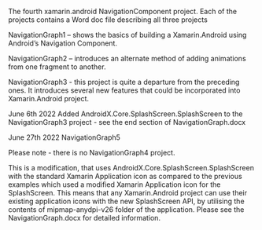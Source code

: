 The fourth xamarin.android NavigationComponent project. Each of the projects contains a Word doc file describing all three projects

NavigationGraph1 – shows the basics of building a Xamarin.Android using Android’s Navigation Component.

NavigationGraph2 – introduces an alternate method of adding animations from one fragment to another.

NavigationGraph3 - this project is quite a departure from the preceding ones. It introduces several new features that could be incorporated into Xamarin.Android project.

June 6th 2022 Added AndroidX.Core.SplashScreen.SplashScreen to the NavigationGraph3 project - see the end section of NavigationGraph.docx

June 27th 2022
NavigationGraph5 

Please note - there is no NavigationGraph4 project.

This is a modification, that uses AndroidX.Core.SplashScreen.SplashScreen with the standard Xamarin Application icon as compared to the previous examples which used a modified Xamarin Application icon for the SplashScreen. This means that any Xamarin.Android project can use their existing application icons with the new SplashScreen API, by utilising the contents of mipmap-anydpi-v26 folder of the application. Please see the NavigationGraph.docx for detailed information.  
